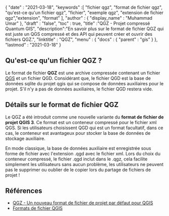{
  "date" : "2021-03-18",
  "keywords" :[ "fichier qgz", "format de fichier qgz", "qu'est-ce qu'un fichier qgz", "fichier", "exemple qgz", "extension de fichier qgz","extension", "format" ],
  "author" : {
    "display_name" : "Muhammad Umar"
},
  "draft" : "false",
  "toc" : true,
  "title" :"QGZ - Projet compressé Quantum GIS",
  "description":"En savoir plus sur le format de fichier QGZ qui est juste un QGS compressé et des API qui peuvent créer et ouvrir des fichiers QGZ.",
  "linktitle" : "QGZ",
  "menu" : {
    "docs" : {
      "parent" : "gis"
}
},
  "lastmod" : "2021-03-18"
}

## Qu'est-ce qu'un fichier QGZ ?

Le format de fichier **QGZ** est une archive compressée contenant un fichier [QGS](/gis/qgs/) et un fichier QGD. Considérant que, le fichier QGD est la base de données sqlite du projet qgis qui se compose de données auxiliaires pour le projet. S'il n'y a pas de données auxiliaires, le fichier QGD restera vide.

## Détails sur le format de fichier QGZ

Le QGZ a été introduit comme une nouvelle variante du **format de fichier de projet QGIS 3**. Ce format est un conteneur compressé pour le fichier xml QGS. Si les utilisateurs choisissent QGD qui est un format facultatif, dans ce cas, le conteneur est avantageux pour stocker la base de données de stockage auxiliaire.

En mode classique, la base de données auxiliaire est enregistrée sous forme de fichier avec l'extension .qgd avec le fichier xml. Lors du choix du conteneur compressé, le fichier .qgd inclut dans le .qgz, cela facilite simplement les utilisateurs sans aucun problème, les utilisateurs ne peuvent pas le supprimer ou oublier de le copier lors du partage de fichiers de projet !


## Références

* [QGZ - Un nouveau format de fichier de projet par défaut pour QGIS](https://oslandia.com/en/2018/06/01/qgz-a-new-default-project-file-format-for-qgis/)
* [Formats de fichier QGIS](https://docs.qgis.org/3.16/en/docs/user_manual/appendices/qgis_file_formats.html)

